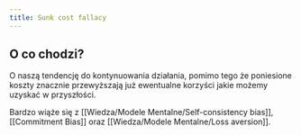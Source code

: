 ```yaml
---
title: Sunk cost fallacy
---
```


## O co chodzi?
O naszą tendencję do kontynuowania działania, pomimo tego że poniesione koszty znacznie przewyższają już ewentualne korzyści jakie możemy uzyskać w przyszłości. 

Bardzo wiąże się z [[Wiedza/Modele Mentalne/Self-consistency bias]], [[Commitment Bias]] oraz [[Wiedza/Modele Mentalne/Loss aversion]].
